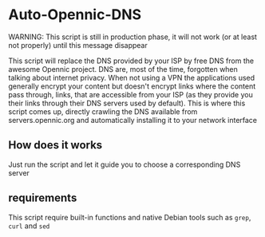 # Auto-Opennic-DNS

WARNING: This script is still in production phase, it will not work (or at least not properly) until this message disappear  

This script will replace the DNS provided by your ISP by free DNS from the awesome Opennic project. DNS are, most of the time, forgotten when talking about internet privacy. When not using a VPN the applications used generally encrypt your content but doesn't encrypt links where the content pass through, links, that are accessible from your ISP (as they provide you their links through their DNS servers used by default). This is where this script comes up, directly crawling the DNS available from servers.opennic.org and automatically installing it to your network interface

## How does it works

Just run the script and let it guide you to choose a corresponding DNS server

## requirements

This script require built-in functions and native Debian tools such as `grep`, `curl` and `sed`

